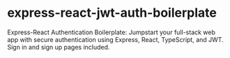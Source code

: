 # express-react-jwt-auth-boilerplate
Express-React Authentication Boilerplate: Jumpstart your full-stack web app with secure authentication using Express, React, TypeScript, and JWT. Sign in and sign up pages included.
